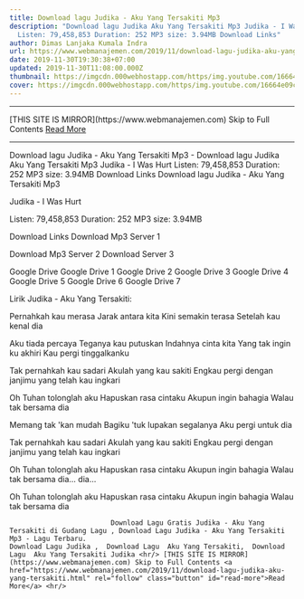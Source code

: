 ```yaml
---
title: Download lagu Judika - Aku Yang Tersakiti Mp3
description: "Download lagu Judika Aku Yang Tersakiti Mp3 Judika - I Was Hurt
  Listen: 79,458,853 Duration: 252 MP3 size: 3.94MB Download Links"
author: Dimas Lanjaka Kumala Indra
url: https://www.webmanajemen.com/2019/11/download-lagu-judika-aku-yang-tersakiti.html
date: 2019-11-30T19:30:38+07:00
updated: 2019-11-30T11:08:00.000Z
thumbnail: https://imgcdn.000webhostapp.com/https/img.youtube.com/16664e09c4affbe50122b8e859f1ce82.jpeg
cover: https://imgcdn.000webhostapp.com/https/img.youtube.com/16664e09c4affbe50122b8e859f1ce82.jpeg
---
```


<hr/> [THIS SITE IS MIRROR](https://www.webmanajemen.com) Skip to Full Contents <a href="https://www.webmanajemen.com/2019/11/download-lagu-judika-aku-yang-tersakiti.html" rel="follow" class="button" id="read-more">Read More</a> <hr/> Download lagu Judika - Aku Yang Tersakiti Mp3 - Download lagu Judika Aku Yang Tersakiti Mp3 Judika - I Was Hurt Listen: 79,458,853 Duration: 252 MP3 size: 3.94MB Download Links Download lagu Judika - Aku Yang Tersakiti Mp3

  Judika - I Was Hurt 

  Listen: 79,458,853 
  Duration: 252 
  MP3 size: 3.94MB 

  Download Links 
  Download Mp3 Server 1 

  Download Mp3 Server 2 
  Download Server 3 


  Google Drive   Google Drive 1 
  Google Drive 2 
  Google Drive 3 
  Google Drive 4 
  Google Drive 5 
  Google Drive 6 
  Google Drive 7 


                             
Lirik Judika - Aku Yang Tersakiti:
                             
Pernahkah kau merasa
  Jarak antara kita
  Kini semakin terasa
  Setelah kau kenal dia
  
  Aku tiada percaya
  Teganya kau putuskan
  Indahnya cinta kita
  Yang tak ingin ku akhiri
  Kau pergi tinggalkanku
  
  Tak pernahkah kau sadari
  Akulah yang kau sakiti
  Engkau pergi dengan janjimu yang telah kau ingkari
  
  Oh Tuhan tolonglah aku
  Hapuskan rasa cintaku
  Akupun ingin bahagia
  Walau tak bersama dia
  
  Memang tak 'kan mudah
  Bagiku 'tuk lupakan segalanya
  Aku pergi untuk dia
  
  Tak pernahkah kau sadari
  Akulah yang kau sakiti
  Engkau pergi dengan janjimu yang telah kau ingkari
  
  Oh Tuhan tolonglah aku
  Hapuskan rasa cintaku
  Akupun ingin bahagia
  Walau tak bersama dia... dia...
  
  Oh Tuhan tolonglah aku
  Hapuskan rasa cintaku
  Akupun ingin bahagia
  Walau tak bersama dia                                 
                                 
                             Download Lagu Gratis Judika - Aku Yang Tersakiti di Gudang Lagu , Download Lagu Judika - Aku Yang Tersakiti Mp3 - Lagu Terbaru.                                                         Download Lagu Judika ,  Download Lagu  Aku Yang Tersakiti,  Download Lagu  Aku Yang Tersakiti Judika <hr/> [THIS SITE IS MIRROR](https://www.webmanajemen.com) Skip to Full Contents <a href="https://www.webmanajemen.com/2019/11/download-lagu-judika-aku-yang-tersakiti.html" rel="follow" class="button" id="read-more">Read More</a> <hr/>